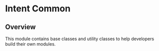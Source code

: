 # Intent Common

## Overview

This module contains base classes and utility classes to help developers build their own modules.